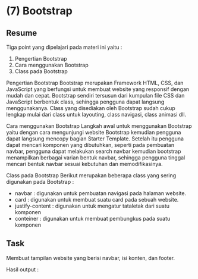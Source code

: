 # (7) Bootstrap

## Resume
Tiga point yang dipelajari pada materi ini yaitu :
1. Pengertian Bootstrap
2. Cara menggunakan Bootstrap
3. Class pada Bootstrap

Pengertian Bootstrap
Bootstrap merupakan Framework HTML, CSS, dan JavaScript yang berfungsi untuk membuat website yang responsif dengan mudah dan cepat. Bootstrap sendiri tersusun dari kumpulan file CSS dan JavaScript berbentuk class, sehingga pengguna dapat langsung menggunakanya. Class yang disediakan oleh Bootstrap sudah cukup lengkap mulai dari class untuk layouting, class navigasi, class animasi dll.

Cara menggunakan Bootstrap
Langkah awal untuk menggunakan Bootstrap yaitu dengan cara mengunjungi website Bootstrap kemudian pengguna dapat langsung mencopy bagian Starter Template. Setelah itu pengguna dapat mencari komponen yang dibutuhkan, seperti pada pembuatan navbar, pengguna dapat melakukan search navbar kemudian bootstrap menampilkan berbagai varian bentuk navbar, sehingga pengguna tinggal mencari bentuk navbar sesuai kebutuhan dan memodifikasinya.

Class pada Bootstrap
Berikut merupakan beberapa class yang sering digunakan pada Bootstrap :
- navbar : digunakan untuk pembuatan navigasi pada halaman website.
- card : digunakan untuk membuat suatu card pada sebuah website.
- justify-content : digunakan untuk mengatur tataletak dari suatu komponen
- conteiner : digunakan untuk membuat pembungkus pada suatu komponen

## Task
Membuat tampilan website yang berisi navbar, isi konten, dan footer.

Hasil output :

